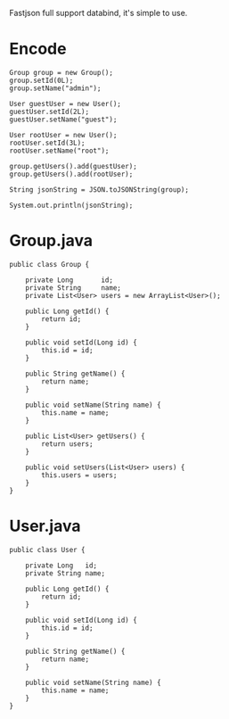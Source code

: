 Fastjson full support databind, it's simple to use.

# Encode

    Group group = new Group();
    group.setId(0L);
    group.setName("admin");

    User guestUser = new User();
    guestUser.setId(2L);
    guestUser.setName("guest");

    User rootUser = new User();
    rootUser.setId(3L);
    rootUser.setName("root");

    group.getUsers().add(guestUser);
    group.getUsers().add(rootUser);

    String jsonString = JSON.toJSONString(group);

    System.out.println(jsonString);

# Group.java
	public class Group {
	
	    private Long       id;
	    private String     name;
	    private List<User> users = new ArrayList<User>();
	
	    public Long getId() {
	        return id;
	    }
	
	    public void setId(Long id) {
	        this.id = id;
	    }
	
	    public String getName() {
	        return name;
	    }
	
	    public void setName(String name) {
	        this.name = name;
	    }
	
	    public List<User> getUsers() {
	        return users;
	    }
	
	    public void setUsers(List<User> users) {
	        this.users = users;
	    }
	}

# User.java
	public class User {
	
	    private Long   id;
	    private String name;
	
	    public Long getId() {
	        return id;
	    }
	
	    public void setId(Long id) {
	        this.id = id;
	    }
	
	    public String getName() {
	        return name;
	    }
	
	    public void setName(String name) {
	        this.name = name;
	    }
	}